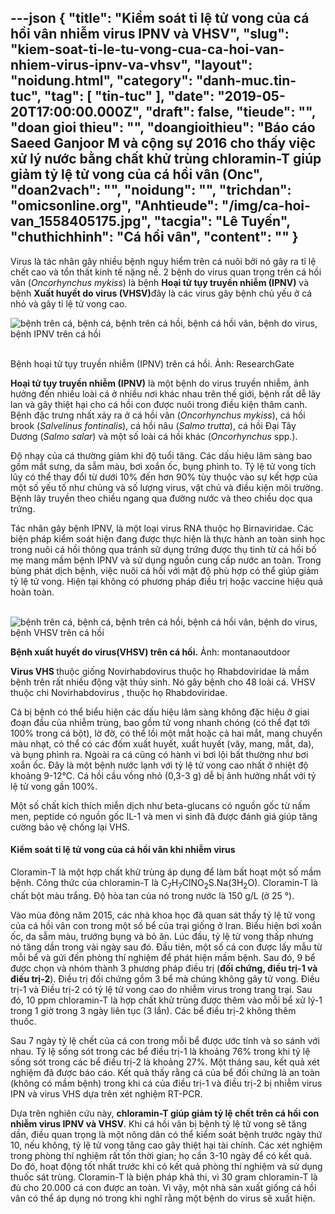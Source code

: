 ---json
{
    "title": "Kiểm soát tỉ lệ tử vong của cá hồi vân nhiễm virus IPNV và VHSV",
    "slug": "kiem-soat-ti-le-tu-vong-cua-ca-hoi-van-nhiem-virus-ipnv-va-vhsv",
    "layout": "noidung.html",
    "category": "danh-muc.tin-tuc",
    "tag": [
        "tin-tuc"
    ],
    "date": "2019-05-20T17:00:00.000Z",
    "draft": false,
    "tieude": "",
    "doan gioi thieu": "",
    "doangioithieu": "Báo cáo Saeed Ganjoor M và cộng sự 2016 cho thấy việc xử lý nước bằng chất khử trùng chloramin-T giúp giảm tỷ lệ tử vong của cá hồi vân (Onc",
    "doan2vach": "",
    "noidung": "",
    "trichdan": "omicsonline.org",
    "Anhtieude": "/img/ca-hoi-van_1558405175.jpg",
    "tacgia": "Lê Tuyến",
    "chuthichhinh": "Cá hồi vân",
    "__content__": ""
}
---
<p>Virus l&agrave; t&aacute;c nh&acirc;n g&acirc;y nhiều bệnh nguy hiểm tr&ecirc;n c&aacute; nu&ocirc;i bởi n&oacute; g&acirc;y ra tỉ lệ chết cao v&agrave; tổn thất kinh tế nặng nề. 2 bệnh do virus quan trọng tr&ecirc;n c&aacute; hồi v&acirc;n (<em>Oncorhynchus mykiss</em>) l&agrave; bệnh&nbsp;<strong>Hoại tử tụy truyền nhiễm (IPNV)</strong>&nbsp;v&agrave; bệnh&nbsp;<strong>Xuất huyết do virus (VHSV)</strong>đ&acirc;y l&agrave; c&aacute;c virus g&acirc;y bệnh chủ yếu ở c&aacute; nhỏ v&agrave; g&acirc;y tỉ lệ tử vong cao.&nbsp;</p>

<p><img alt="bệnh trên cá, bệnh cá, bệnh trên cá hồi, bệnh cá hồi vân, bệnh do virus, bệnh IPNV trên cá hồi" src="https://tepbac.com/upload/images/2019/05/benh-ca-hoi_1558404414.jpg" title="bệnh trên cá, bệnh cá, bệnh trên cá hồi, bệnh cá hồi vân, bệnh do virus, bệnh IPNV trên cá hồi" />&nbsp;</p>

<p>Bệnh hoại tử tụy truyền nhiễm (IPNV) tr&ecirc;n c&aacute; hồi. Ảnh: ResearchGate</p>

<p><strong>Hoại tử tụy truyền nhiễm (IPNV)</strong>&nbsp;l&agrave; một bệnh do virus truyền nhiễm, ảnh hưởng đến nhiều lo&agrave;i c&aacute; ở nhiều nơi kh&aacute;c nhau tr&ecirc;n thế giới, bệnh rất dễ l&acirc;y lan v&agrave; g&acirc;y thiệt hại cho c&aacute; hồi con được nu&ocirc;i trong điều kiện th&acirc;m canh. Bệnh đặc trưng nhất xảy ra ở c&aacute; hồi v&acirc;n (<em>Oncorhynchus mykiss</em>), c&aacute; hồi brook (<em>Salvelinus fontinalis</em>), c&aacute; hồi n&acirc;u (<em>Salmo trutta</em>), c&aacute; hồi Đại T&acirc;y Dương (<em>Salmo salar</em>) v&agrave; một số lo&agrave;i c&aacute; hồi kh&aacute;c (<em>Oncorhynchus</em>&nbsp;spp.).&nbsp;</p>

<p>Độ nhạy của c&aacute; thường giảm khi độ tuổi tăng. C&aacute;c dấu hiệu l&acirc;m s&agrave;ng bao gồm mắt sưng, da sẫm m&agrave;u, bơi xoắn ốc, bụng ph&igrave;nh to. Tỷ lệ tử vong t&iacute;ch lũy c&oacute; thể thay đổi từ dưới 10% đến hơn 90% t&ugrave;y thuộc v&agrave;o sự kết hợp của một số yếu tố như chủng v&agrave; số lượng virus, vật chủ v&agrave; điều kiện m&ocirc;i trường. Bệnh l&acirc;y truyền theo chiều ngang qua đường nước v&agrave; theo chiều dọc qua trứng.&nbsp;</p>

<p>T&aacute;c nh&acirc;n g&acirc;y bệnh IPNV, l&agrave; một loại virus RNA thuộc họ Birnaviridae. C&aacute;c biện ph&aacute;p kiểm so&aacute;t hiện đang được thực hiện l&agrave; thực h&agrave;nh an to&agrave;n sinh học trong nu&ocirc;i c&aacute; hồi th&ocirc;ng qua tr&aacute;nh sử dụng trứng được thụ tinh từ c&aacute; hồi bố mẹ mang mầm bệnh IPNV v&agrave; sử dụng nguồn cung cấp nước an to&agrave;n. Trong b&ugrave;ng ph&aacute;t dịch bệnh, việc nu&ocirc;i c&aacute; hồi với mật độ ph&ugrave; hợp c&oacute; thể gi&uacute;p giảm tỷ lệ tử vong. Hiện tại kh&ocirc;ng c&oacute; phương ph&aacute;p điều trị hoặc vaccine hiệu quả ho&agrave;n to&agrave;n.</p>

<p>&nbsp;<img alt="bệnh trên cá, bệnh cá, bệnh trên cá hồi, bệnh cá hồi vân, bệnh do virus, bệnh VHSV trên cá hồi" src="https://tepbac.com/upload/images/2019/05/benh-tren-ca-hoi_1558404524.jpg" title="bệnh trên cá, bệnh cá, bệnh trên cá hồi, bệnh cá hồi vân, bệnh do virus, bệnh VHSV trên cá hồi" /></p>

<p><strong>Bệnh xuất huyết do virus(VHSV) tr&ecirc;n c&aacute; hồi.</strong>&nbsp;Ảnh: montanaoutdoor</p>

<p><strong>Virus VHS&nbsp;</strong>thuộc giống Novirhabdovirus thuộc họ Rhabdoviridae l&agrave; mầm bệnh tr&ecirc;n rất nhiều động vật thủy sinh. N&oacute; g&acirc;y bệnh cho 48 lo&agrave;i c&aacute;. VHSV thuộc chi Novirhabdovirus , thuộc họ Rhabdoviridae.&nbsp;</p>

<p>C&aacute; bị bệnh c&oacute; thể biểu hiện c&aacute;c dấu hiệu l&acirc;m s&agrave;ng kh&ocirc;ng đặc hiệu ở giai đoạn đầu của nhiễm tr&ugrave;ng, bao gồm tử vong nhanh ch&oacute;ng (c&oacute; thể đạt tới 100% trong c&aacute; bột), lờ đờ, c&oacute; thể lồi một mắt hoặc cả hai mắt, mang chuyển m&agrave;u nhạt, c&oacute; thể c&oacute; c&aacute;c đốm xuất huyết, xuất huyết (v&acirc;y, mang, mắt, da), v&agrave; bụng ph&igrave;nh ra. Ngo&agrave;i ra c&aacute; cũng c&oacute; h&agrave;nh vi bơi lội bất thường như bơi xoắn ốc. Đ&acirc;y l&agrave; một bệnh nước lạnh với tỷ lệ tử vong cao nhất ở nhiệt độ khoảng 9-12&deg;C. C&aacute; hồi cầu vồng nhỏ (0,3-3 g) dễ bị ảnh hưởng nhất với tỷ lệ tử vong gần 100%.</p>

<p>Một số chất k&iacute;ch th&iacute;ch miễn dịch như beta-glucans c&oacute; nguồn gốc từ nấm men, peptide c&oacute; nguồn gốc IL-1 v&agrave; men vi sinh đ&atilde; được đ&aacute;nh gi&aacute; gi&uacute;p tăng cường bảo vệ chống lại VHS.&nbsp;</p>

<h4>Kiểm so&aacute;t tỉ lệ tử vong của c&aacute; hồi v&acirc;n khi nhiễm virus</h4>

<p>Cloramin-T l&agrave; một hợp chất khử tr&ugrave;ng &aacute;p dụng để l&agrave;m bất hoạt một số mầm bệnh. C&ocirc;ng thức của chloramin-T l&agrave; C<sub>7</sub>H<sub>7</sub>ClNO<sub>2</sub>S.Na(3H<sub>2</sub>O). Cloramin-T l&agrave; chất bột m&agrave;u trắng. Độ h&ograve;a tan của n&oacute; trong nước l&agrave; 150 g/L (ở 25 &deg;).&nbsp;</p>

<p>V&agrave;o m&ugrave;a đ&ocirc;ng năm 2015, c&aacute;c nh&agrave; khoa học đ&atilde; quan s&aacute;t thấy tỷ lệ tử vong của c&aacute; hồi v&acirc;n con trong một số bể của trại giống ở Iran. Biểu hiện bơi xoắn ốc, da sẫm m&agrave;u, trướng bụng v&agrave; bỏ ăn. L&uacute;c đầu, tỷ lệ tử vong thấp nhưng n&oacute; tăng dần trong v&agrave;i ng&agrave;y sau đ&oacute;. Đầu ti&ecirc;n, một số c&aacute; con được lấy mẫu từ mỗi bể v&agrave; gửi đến ph&ograve;ng th&iacute; nghiệm để ph&aacute;t hiện mầm bệnh. Sau đ&oacute;, 9 bể được chọn v&agrave; nh&oacute;m th&agrave;nh 3 phương ph&aacute;p điều trị (<strong>đối chứng, điều trị-1 v&agrave; điều trị-2</strong>). Điều trị đối chứng gồm 3 bể m&agrave; ch&uacute;ng kh&ocirc;ng g&acirc;y tử vong. Điều trị-1 v&agrave; Điều trị-2 c&oacute; tỷ lệ tử vong cao do nhiễm virus trong trang trại. Sau đ&oacute;, 10 ppm chloramin-T l&agrave; hợp chất khử tr&ugrave;ng được th&ecirc;m v&agrave;o mỗi bể xử l&yacute;-1 trong 1 giờ trong 3 ng&agrave;y li&ecirc;n tục (3 lần). C&aacute;c bể điều trị-2 kh&ocirc;ng th&ecirc;m thuốc.&nbsp;</p>

<p>Sau 7 ng&agrave;y tỷ lệ chết của c&aacute; con trong mỗi bể được ước t&iacute;nh v&agrave; so s&aacute;nh với nhau. Tỷ lệ sống s&oacute;t trong c&aacute;c bể điều trị-1 l&agrave; khoảng 76% trong khi tỷ lệ sống s&oacute;t trong c&aacute;c bể điều trị-2 l&agrave; khoảng 27%. Một th&aacute;ng sau, kết quả x&eacute;t nghiệm đ&atilde; được b&aacute;o c&aacute;o. Kết quả thấy rằng c&aacute; của bể đối chứng l&agrave; an to&agrave;n (kh&ocirc;ng c&oacute; mầm bệnh) trong khi c&aacute; của điều trị-1 v&agrave; điều trị-2 bị nhiễm virus IPN v&agrave; virus VHS dựa tr&ecirc;n x&eacute;t nghiệm RT-PCR.&nbsp;</p>

<p>Dựa tr&ecirc;n nghi&ecirc;n cứu n&agrave;y,&nbsp;<strong>chloramin-T gi&uacute;p giảm tỷ lệ chết tr&ecirc;n c&aacute; hồi con nhiễm virus IPNV v&agrave; VHSV</strong>. Khi c&aacute; hồi v&acirc;n bị bệnh tỷ lệ tử vong sẽ tăng dần, điều quan trọng l&agrave; một n&ocirc;ng d&acirc;n c&oacute; thể kiểm so&aacute;t bệnh trước ng&agrave;y thứ 10, nếu kh&ocirc;ng, tỷ lệ tử vong tăng cao g&acirc;y thiệt hại t&agrave;i ch&iacute;nh. C&aacute;c x&eacute;t nghiệm trong ph&ograve;ng th&iacute; nghiệm rất tốn thời gian; họ cần 3-10 ng&agrave;y để c&oacute; kết quả. Do đ&oacute;, hoạt động tốt nhất trước khi c&oacute; kết quả ph&ograve;ng th&iacute; nghiệm v&agrave; sử dụng thuốc s&aacute;t tr&ugrave;ng. Cloramin-T l&agrave; biện ph&aacute;p khả thi, v&igrave; 30 gram chloramin-T l&agrave; đủ cho 20.000 c&aacute; con được an to&agrave;n. V&igrave; vậy, một nh&agrave; sản xuất giống c&aacute; hồi v&acirc;n c&oacute; thể &aacute;p dụng n&oacute; trong khi nghĩ rằng một bệnh do virus sẽ xuất hiện.</p>
